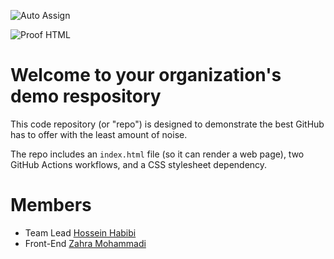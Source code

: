 ![Auto Assign](https://github.com/papasi-team/demo-repository/actions/workflows/auto-assign.yml/badge.svg)

![Proof HTML](https://github.com/papasi-team/demo-repository/actions/workflows/proof-html.yml/badge.svg)

# Welcome to your organization's demo respository
This code repository (or "repo") is designed to demonstrate the best GitHub has to offer with the least amount of noise.

The repo includes an `index.html` file (so it can render a web page), two GitHub Actions workflows, and a CSS stylesheet dependency.

# Members
- Team Lead [Hossein Habibi](https://github.com/hosseinhabibi2004)
- Front-End [Zahra Mohammadi](https://github.com/zahramohammadi078)
